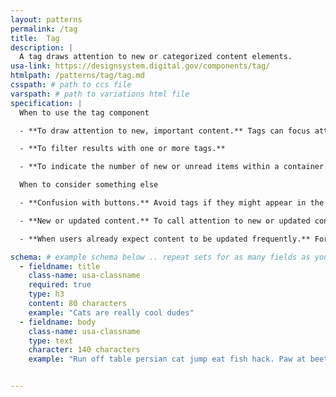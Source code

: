 ```yaml
---
layout: patterns
permalink: /tag
title:  Tag
description: |
  A tag draws attention to new or categorized content elements.
usa-link: https://designsystem.digital.gov/components/tag/
htmlpath: /patterns/tag/tag.md
csspath: # path to ccs file
varspath: # path to variations html file
specification: |
  When to use the tag component

  - **To draw attention to new, important content.** Tags can focus attention on important content on that might otherwise be missed.

  - **To filter results with one or more tags.**

  - **To indicate the number of new or unread items within a container.** For example, to indicate the number of unread emails within a person’s inbox.

  When to consider something else

  - **Confusion with buttons.** Avoid tags if they might appear in the same area of the page as buttons.

  - **New or updated content.** To call attention to new or updated content, consider changing the background color of the object itself or experiment with changing the font weight.

  - **When users already expect content to be updated frequently.** For example, on a site dedicated to breaking news. In this case placing the new content at the top may be enough.

schema: # example schema below .. repeat sets for as many fields as you have
  - fieldname: title
    class-name: usa-classname
    required: true
    type: h3
    content: 80 characters
    example: "Cats are really cool dudes"
  - fieldname: body
    class-name: usa-classname
    type: text
    character: 140 characters
    example: "Run off table persian cat jump eat fish hack. Paw at beetle and eat it before it gets away demand"


---
```

<!--- if extra information is needed for this pattern, write here in Markdown. -->
<!--- to learn markdown format go to https://docs.github.com/en/github/writing-on-github/basic-writing-and-formatting-syntax -->


